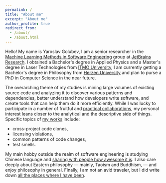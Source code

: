 ```yaml
---
permalink: /
title: "About me"
excerpt: "About me"
author_profile: true
redirect_from: 
  - /about/
  - /about.html
---
```


Hello! My name is Yaroslav Golubev, I am a senior researcher in the
[Machine Learning Methods in Software Engineering](https://research.jetbrains.org/groups/ml_methods/) group at
[JetBrains Research](https://research.jetbrains.org/). I obtained a Bachelor's degree in Applied Physics and a
Master's degree in Laser Technologies from [ITMO University](https://en.itmo.ru/), I am currently getting
a Bachelor's degree in Philosophy from [Herzen University](https://en.hspu.org/) and plan to purse a PhD in
Computer Science in the near future.

The overarching theme of my studies is mining large volumes of existing source code and analyzing it to discover various
patterns and dependencies, better understand how developers write software, and create tools that can help them do it more efficiently. While
I was lucky to participate in a number of fruitful and [practical collaborations](https://areyde.com/tools/), my personal interest leans closer
to the analytical and the descriptive side of things. Specific topics of [my works](https://areyde.com/publications/) include:

* cross-project code clones,
* licensing violations,
* common patterns of code changes, 
* test smells.

My main hobby outside the realm of software engineering is studying Chinese language and [sharing with people
how awesome it is](https://areyde.com/database/). I also care deeply about Eastern philosophy — mainly, Taoism and
Buddhism, — and enjoy philosophy in general. Finally, I am not an avid traveler, but I did write down 
[all the places where I have been](https://areyde.com/travels/).